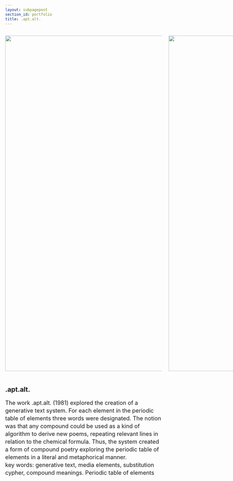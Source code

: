 ```yaml
---
layout: subpagepost
section_id: portfolio
title: .apt.alt.
---
```

<br>
<div class="full">
    <div class="row">
         <div class="large-12 large-centered columns">
            <img src="../images/portfolio/apt.alt.jpg" width="1080px">
            <img src="../images/portfolio/apt.alt.still of Seaman by Bergmann.jpg" width="1080px">
            <img src="../images/portfolio/Acu.jpg" width="1080px">
            <img src="../images/portfolio/apt.alt..jpg" width="1080px">
        </div>
    </div>
<br>
<div class="Text_works">
<div class="Text_title_works">
<h2>.apt.alt.</h2>
</div>
<p style="line-height:25px; font-size: 18px">
The work .apt.alt. (1981) explored the creation of a generative text system. For each element in the
periodic table of elements three words were designated. The notion was that any compound could
be used as a kind of algorithm to derive new poems, repeating relevant lines in relation to the
chemical formula. Thus, the system created a form of compound poetry exploring the periodic table of
elements in a literal and metaphorical manner.
<br>
key words: generative text, media elements, substitution cypher, compound meanings. Periodic table of elements<br>
</p>
</div>
</div>
<br>